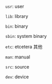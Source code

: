 `usr`: user

`lib`: library

`bin`: binary

`sbin`: system binary

`etc`: etcetera 其他

`man`: manual

`src`: source

`dev`: device
